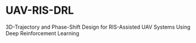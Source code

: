 # UAV-RIS-DRL
3D-Trajectory and Phase-Shift Design for RIS-Assisted UAV Systems Using Deep Reinforcement Learning
